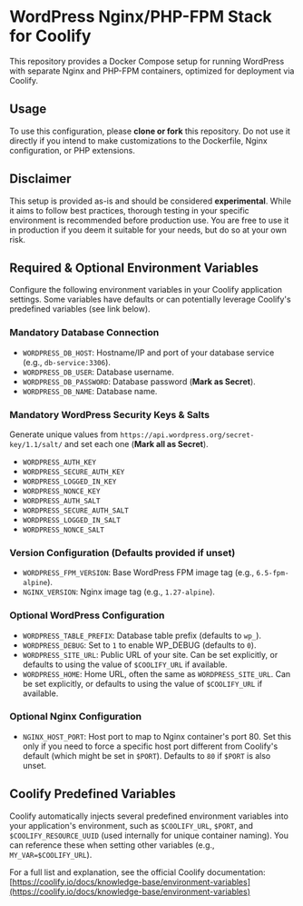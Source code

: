 # WordPress Nginx/PHP-FPM Stack for Coolify

This repository provides a Docker Compose setup for running WordPress with separate Nginx and PHP-FPM containers, optimized for deployment via Coolify.

## Usage

To use this configuration, please **clone or fork** this repository. Do not use it directly if you intend to make customizations to the Dockerfile, Nginx configuration, or PHP extensions.

## Disclaimer

This setup is provided as-is and should be considered **experimental**. While it aims to follow best practices, thorough testing in your specific environment is recommended before production use. You are free to use it in production if you deem it suitable for your needs, but do so at your own risk.

## Required & Optional Environment Variables

Configure the following environment variables in your Coolify application settings. Some variables have defaults or can potentially leverage Coolify's predefined variables (see link below).

### Mandatory Database Connection

*   `WORDPRESS_DB_HOST`: Hostname/IP and port of your database service (e.g., `db-service:3306`).
*   `WORDPRESS_DB_USER`: Database username.
*   `WORDPRESS_DB_PASSWORD`: Database password (**Mark as Secret**).
*   `WORDPRESS_DB_NAME`: Database name.

### Mandatory WordPress Security Keys & Salts

Generate unique values from `https://api.wordpress.org/secret-key/1.1/salt/` and set each one (**Mark all as Secret**).

*   `WORDPRESS_AUTH_KEY`
*   `WORDPRESS_SECURE_AUTH_KEY`
*   `WORDPRESS_LOGGED_IN_KEY`
*   `WORDPRESS_NONCE_KEY`
*   `WORDPRESS_AUTH_SALT`
*   `WORDPRESS_SECURE_AUTH_SALT`
*   `WORDPRESS_LOGGED_IN_SALT`
*   `WORDPRESS_NONCE_SALT`

### Version Configuration (Defaults provided if unset)

*   `WORDPRESS_FPM_VERSION`: Base WordPress FPM image tag (e.g., `6.5-fpm-alpine`).
*   `NGINX_VERSION`: Nginx image tag (e.g., `1.27-alpine`).

### Optional WordPress Configuration

*   `WORDPRESS_TABLE_PREFIX`: Database table prefix (defaults to `wp_`).
*   `WORDPRESS_DEBUG`: Set to `1` to enable WP_DEBUG (defaults to `0`).
*   `WORDPRESS_SITE_URL`: Public URL of your site. Can be set explicitly, or defaults to using the value of `$COOLIFY_URL` if available.
*   `WORDPRESS_HOME`: Home URL, often the same as `WORDPRESS_SITE_URL`. Can be set explicitly, or defaults to using the value of `$COOLIFY_URL` if available.

### Optional Nginx Configuration

*   `NGINX_HOST_PORT`: Host port to map to Nginx container's port 80. Set this only if you need to force a specific host port different from Coolify's default (which might be set in `$PORT`). Defaults to `80` if `$PORT` is also unset.

## Coolify Predefined Variables

Coolify automatically injects several predefined environment variables into your application's environment, such as `$COOLIFY_URL`, `$PORT`, and `$COOLIFY_RESOURCE_UUID` (used internally for unique container naming). You can reference these when setting other variables (e.g., `MY_VAR=$COOLIFY_URL`).

For a full list and explanation, see the official Coolify documentation:
[https://coolify.io/docs/knowledge-base/environment-variables](https://coolify.io/docs/knowledge-base/environment-variables)
